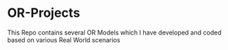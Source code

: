 # OR-Projects
This Repo contains several OR Models which I have developed and coded based on various Real World scenarios
